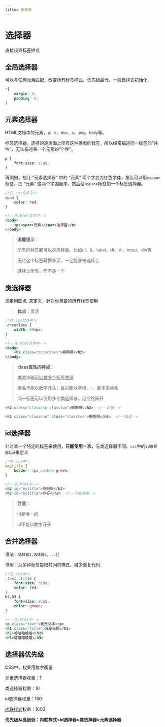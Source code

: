 ```yaml
---
title: 选择器
---
```



# 选择器

直接设置标签样式



## 全局选择器

可以与任何元素匹配，改变所有标签样式，优先级最低，一般做样式初始化

```css
*{
    margin: 0;
    padding: 0;
}
```



## 元素选择器

HTML文档中的元素，`p`、`b`、`div`、`a`、`img`、`body`等。

标签选择器，选择的是页面上所有这种类型的标签，所以经常描述同一标签的“共性”，无法描述某一个元素的“个性”。

```css
p {
    fort-size: 15px;
}
```

再例如，想让 “元素选择器” 中的 “元素” 两个字变为红色字体，那么可以用`<span>`标签，把 “元素” 这两个字围起来，然后给`<span>`标签加一个标签选择器。

```css
/*在.css文件中*/
span {
    color: red;
}
```

```html
<!--在.html文件中-->
<body>
    <p><span>元素</span>选择器</p>
</body>
```

> **温馨提示**：
>
> 所有的标签都可以是选择器。比如ul、li、label、dt、dl、input、div等
>
> 无论这个标签藏得多深，一定能够被选择上
>
> 选择上所有，而不是一个



## 类选择器

规定用圆点`.`来定义，针对你想要的所有标签使用

> **优点**：灵活

```css
/*在.css文件中*/
.onceclass {
    width: 800px;
}
```

```html
<!--在.html文件中-->
<body>
    <h2 class="onceclass">啊啊啊</h2>
</body>
```

> **class属性的特点**：
>
> 类选择器<u>可以被多个标签使用</u>
>
> 类名不能以数字开头，且只能以字母、-、数字来命名
>
> 同一标签可以使用多个类选择器，用空格隔开

```html
<h2 class="classone classtwo">啊啊啊</h2>  <!--正确-->

<h2 class="classone" class="classtwo">啊啊啊</h2>  <!--错误-->
```



## id选择器

针对某一个特定的标签来使用，**只能使用一次**，与类选择器不同。`css`中的`id选择器`以`#`来定义

```css
/*在.css中*/
#mytitle {
    border: 3px dashed green;
}
```

```html
<!--在.html中-->
<h2 id="mytitle">啊啊啊</h2>
<h2 id="mytitle">你好</h2>  <!--不能再用-->
```

> **注意**：
>
> id是唯一的
>
> id不能以数字开头



## 合并选择器

语法：`选择器1,选择器2,...{}`

作用：为多种标签提取共同的样式，减少重复代码

```css
/*在.css中*/
.text,.title {
    font-size: 30px;
    color: red;
}
h2,h3 {
    font-size: 50px;
    color: green;
}
```

```html
<!--在.html中-->
<p class="text">我是文本</p>
<h1 class="title">我是标题</h1>
<h2>哈哈哈哈哈</h2>
<h3>嘻嘻嘻嘻嘻</h3>
```



## 选择器优先级

CSS中，权重用数字衡量

元素选择器权重：1

类选择器权重：10

id选择器权重：100

[内联样式](https://manman-dynamo.space/Web/CSS/import.html#内联样式（行内样式）)权重：1000

**优先级从高到低：内联样式>id选择器>类选择器>元素选择器**


